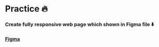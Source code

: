 # Practice 🔥


### Create fully responsive web page which shown in Figma file ⬇️


### [Figma](https://www.figma.com/file/1piqLskEUWcCbRzS7lNK60/Prosecurse---Figma-Legal-Web-Page-Template-(Community)?node-id=964%3A17400)
